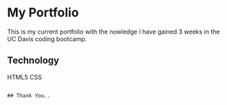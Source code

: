 # My  Portfolio

This is my current portfolio with the nowledge I have gained 3 weeks in the UC Davis coding bootcamp.


## Technology

HTML5
CSS


```

## Thank You..

